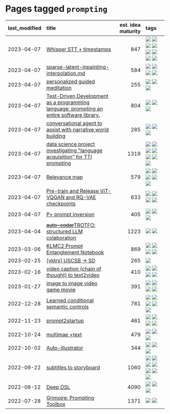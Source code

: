 # Pages tagged `prompting`

|last_modified|title|est. idea maturity|tags
|:---|:---|---:|:---|
|2023-04-07|[Whisper STT + timestamps](../whisper-stt-plus-timestamps.md)|847|[![](https://img.shields.io/badge/tag-colab-b25b5)](../tags/colab.md) [![](https://img.shields.io/badge/tag-dataset-c4fb38)](../tags/dataset.md) [![](https://img.shields.io/badge/tag-experimental-4db4d2)](../tags/experimental.md) [![](https://img.shields.io/badge/tag-meta-d5ffe)](../tags/meta.md) [![](https://img.shields.io/badge/tag-prompting-e9b626)](../tags/prompting.md) [![](https://img.shields.io/badge/tag-publicgood-3f9741)](../tags/publicgood.md) [![](https://img.shields.io/badge/tag-stability-a68128)](../tags/stability.md) [![](https://img.shields.io/badge/tag-tooling-1614f8)](../tags/tooling.md)|
|2023-04-07|[sparse-latent-inpainting-interpolation.md](../sparse-latent-inpainting-interpolation.md)|584|[![](https://img.shields.io/badge/tag-animation-b7fb0)](../tags/animation.md) [![](https://img.shields.io/badge/tag-prompting-e9b626)](../tags/prompting.md) [![](https://img.shields.io/badge/tag-tooling-1614f8)](../tags/tooling.md) [![](https://img.shields.io/badge/tag-wip-ea1833)](../tags/wip.md)|
|2023-04-07|[personalized guided meditation](../personalized-guided-meditation.md)|255|[![](https://img.shields.io/badge/tag-dataset-c4fb38)](../tags/dataset.md) [![](https://img.shields.io/badge/tag-experimental-4db4d2)](../tags/experimental.md) [![](https://img.shields.io/badge/tag-prompting-e9b626)](../tags/prompting.md)|
|2023-04-07|[Test-Driven Development as a programming language: prompting an entire software library.](../tdd_is_2_op.md)|804|[![](https://img.shields.io/badge/tag-experimental-4db4d2)](../tags/experimental.md) [![](https://img.shields.io/badge/tag-prompting-e9b626)](../tags/prompting.md) [![](https://img.shields.io/badge/tag-tooling-1614f8)](../tags/tooling.md)|
|2023-04-07|[conversational agent to assist with narrative world building](../world-building-agent.md)|285|[![](https://img.shields.io/badge/tag-dataset-c4fb38)](../tags/dataset.md) [![](https://img.shields.io/badge/tag-experimental-4db4d2)](../tags/experimental.md) [![](https://img.shields.io/badge/tag-prompting-e9b626)](../tags/prompting.md)|
|2023-04-07|[data science project investigating "language acquisition" for TTI prompting](../tti_language_aqcuisition.md)|1319|[![](https://img.shields.io/badge/tag-alignment-b4243e)](../tags/alignment.md) [![](https://img.shields.io/badge/tag-dataset-c4fb38)](../tags/dataset.md) [![](https://img.shields.io/badge/tag-experimental-4db4d2)](../tags/experimental.md) [![](https://img.shields.io/badge/tag-prompting-e9b626)](../tags/prompting.md) [![](https://img.shields.io/badge/tag-publication-1eefac)](../tags/publication.md) [![](https://img.shields.io/badge/tag-publicgood-3f9741)](../tags/publicgood.md) [![](https://img.shields.io/badge/tag-stability-a68128)](../tags/stability.md)|
|2023-04-07|[Relevance map](../Relevance_map.md)|579|[![](https://img.shields.io/badge/tag-meta-d5ffe)](../tags/meta.md) [![](https://img.shields.io/badge/tag-prompting-e9b626)](../tags/prompting.md) [![](https://img.shields.io/badge/tag-publication-1eefac)](../tags/publication.md) [![](https://img.shields.io/badge/tag-stability-a68128)](../tags/stability.md) [![](https://img.shields.io/badge/tag-tooling-1614f8)](../tags/tooling.md)|
|2023-04-07|[Pre-train and Release ViT-VQGAN and RQ-VAE checkpoints](../pretrained_vit-vqgan_checkpoints.md)|633|[![](https://img.shields.io/badge/tag-completed-35b163)](../tags/completed.md) [![](https://img.shields.io/badge/tag-dataset-c4fb38)](../tags/dataset.md) [![](https://img.shields.io/badge/tag-prompting-e9b626)](../tags/prompting.md) [![](https://img.shields.io/badge/tag-tooling-1614f8)](../tags/tooling.md)|
|2023-04-07|[P+ prompt inversion](../p_plus_inversion.md)|405|[![](https://img.shields.io/badge/tag-prompting-e9b626)](../tags/prompting.md) [![](https://img.shields.io/badge/tag-tooling-1614f8)](../tags/tooling.md) [![](https://img.shields.io/badge/tag-wip-ea1833)](../tags/wip.md)|
|2023-04-04|[~~auto-coder~~TROTFO: structured LLM colaboration](../auto-coder.md)|1223|[![](https://img.shields.io/badge/tag-prompting-e9b626)](../tags/prompting.md) [![](https://img.shields.io/badge/tag-tooling-1614f8)](../tags/tooling.md)|
|2023-03-06|[KLMC2 Prompt Entanglement Notebook](../klmc2-prompt-entanglement.md)|869|[![](https://img.shields.io/badge/tag-completed-35b163)](../tags/completed.md) [![](https://img.shields.io/badge/tag-notebook-4d5a4)](../tags/notebook.md) [![](https://img.shields.io/badge/tag-prompting-e9b626)](../tags/prompting.md) [![](https://img.shields.io/badge/tag-tooling-1614f8)](../tags/tooling.md)|
|2023-02-25|[[vktrs] USCSB -> SD](../vktrs_uscsb_sd.md)|265|[![](https://img.shields.io/badge/tag-prompting-e9b626)](../tags/prompting.md)|
|2023-02-16|[video caption (chain of thought) to text2video](../video_caption_transfer.md)|410|[![](https://img.shields.io/badge/tag-animation-b7fb0)](../tags/animation.md) [![](https://img.shields.io/badge/tag-experimental-4db4d2)](../tags/experimental.md) [![](https://img.shields.io/badge/tag-prompting-e9b626)](../tags/prompting.md) [![](https://img.shields.io/badge/tag-tooling-1614f8)](../tags/tooling.md)|
|2023-01-27|[image to image video game movie](../img2img_video_game_movie.md)|391|[![](https://img.shields.io/badge/tag-animation-b7fb0)](../tags/animation.md) [![](https://img.shields.io/badge/tag-prompting-e9b626)](../tags/prompting.md) [![](https://img.shields.io/badge/tag-tooling-1614f8)](../tags/tooling.md) [![](https://img.shields.io/badge/tag-wip-ea1833)](../tags/wip.md)|
|2022-12-28|[Learned conditional semantic controls](../learned-conditional-semantic-controls.md)|781|[![](https://img.shields.io/badge/tag-animation-b7fb0)](../tags/animation.md) [![](https://img.shields.io/badge/tag-colab-b25b5)](../tags/colab.md) [![](https://img.shields.io/badge/tag-experimental-4db4d2)](../tags/experimental.md) [![](https://img.shields.io/badge/tag-prompting-e9b626)](../tags/prompting.md) [![](https://img.shields.io/badge/tag-tooling-1614f8)](../tags/tooling.md)|
|2022-11-23|[prompt2startup](../prompt2startup.md)|461|[![](https://img.shields.io/badge/tag-animation-b7fb0)](../tags/animation.md) [![](https://img.shields.io/badge/tag-experimental-4db4d2)](../tags/experimental.md) [![](https://img.shields.io/badge/tag-prompting-e9b626)](../tags/prompting.md) [![](https://img.shields.io/badge/tag-tooling-1614f8)](../tags/tooling.md)|
|2022-10-24|[multimae +text](../multimae_w_text.md)|479|[![](https://img.shields.io/badge/tag-experimental-4db4d2)](../tags/experimental.md) [![](https://img.shields.io/badge/tag-prompting-e9b626)](../tags/prompting.md) [![](https://img.shields.io/badge/tag-text-426a5f)](../tags/text.md)|
|2022-10-02|[Auto-illustrator](../auto-illustrator.md)|344|[![](https://img.shields.io/badge/tag-completed-35b163)](../tags/completed.md) [![](https://img.shields.io/badge/tag-prompting-e9b626)](../tags/prompting.md) [![](https://img.shields.io/badge/tag-tooling-1614f8)](../tags/tooling.md)|
|2022-09-22|[subtitles to storyboard](../subtitles-to-storyboard.md)|1060|[![](https://img.shields.io/badge/tag-accessibility-77485f)](../tags/accessibility.md) [![](https://img.shields.io/badge/tag-animation-b7fb0)](../tags/animation.md) [![](https://img.shields.io/badge/tag-completed-35b163)](../tags/completed.md) [![](https://img.shields.io/badge/tag-opensource-e839f4)](../tags/opensource.md) [![](https://img.shields.io/badge/tag-prompting-e9b626)](../tags/prompting.md) [![](https://img.shields.io/badge/tag-tooling-1614f8)](../tags/tooling.md) [![](https://img.shields.io/badge/tag-wip-ea1833)](../tags/wip.md)|
|2022-08-12|[Deep DSL](../multistage-unsupervised-deep-DSL-learning-from-prompts-data.md)|4090|[![](https://img.shields.io/badge/tag-experimental-4db4d2)](../tags/experimental.md) [![](https://img.shields.io/badge/tag-prompting-e9b626)](../tags/prompting.md) [![](https://img.shields.io/badge/tag-tooling-1614f8)](../tags/tooling.md)|
|2022-07-28|[Grimoire: Prompting Toolbox](../grimoire.md)|1371|[![](https://img.shields.io/badge/tag-prompting-e9b626)](../tags/prompting.md) [![](https://img.shields.io/badge/tag-tooling-1614f8)](../tags/tooling.md)|